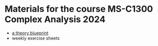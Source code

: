 # Materials for the course MS-C1300 Complex Analysis 2024

 * [a theory blueprint](https://kkytola.github.io/Complex-analysis-course/)
 * weekly exercise sheets

